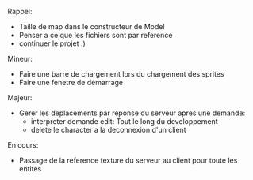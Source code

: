 Rappel:
- Taille de map dans le constructeur de Model
- Penser a ce que les fichiers sont par reference
- continuer le projet :)

Mineur:
- Faire une barre de chargement lors du chargement des sprites
- Faire une fenetre de démarrage

Majeur:
- Gerer les deplacements par réponse du serveur apres une demande:
  - interpreter demande edit: Tout le long du developpement
  - delete le character a la deconnexion d'un client

En cours:
- Passage de la reference texture du serveur au client pour toute les entités
